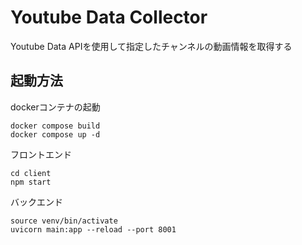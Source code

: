 # Youtube Data Collector

Youtube Data APIを使用して指定したチャンネルの動画情報を取得する

## 起動方法

dockerコンテナの起動

```
docker compose build
docker compose up -d
```

フロントエンド

```
cd client
npm start
```

バックエンド

```
source venv/bin/activate
uvicorn main:app --reload --port 8001
```
